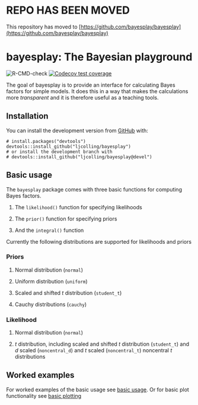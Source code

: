 # REPO HAS BEEN MOVED

This repository has moved to [https://github.com/bayesplay/bayesplay](https://github.com/bayesplay/bayesplay)

<!-- README.md is generated from README.Rmd. Please edit that file -->

# bayesplay: The Bayesian playground

<!-- badges: start -->

![R-CMD-check](https://github.com/ljcolling/bayesplay/workflows/R-CMD-check/badge.svg)
[![Codecov test
coverage](https://codecov.io/gh/ljcolling/bayesplay/branch/master/graph/badge.svg)](https://codecov.io/gh/ljcolling/bayesplay?branch=master)

<!-- badges: end -->

The goal of bayesplay is to provide an interface for calculating Bayes
factors for simple models. It does this in a way that makes the
calculations more *transparent* and it is therefore useful as a teaching
tools.

## Installation

You can install the development version from
[GitHub](https://github.com/) with:

    # install.packages("devtools")
    devtools::install_github("ljcolling/bayesplay")
    # or install the development branch with
    # devtools::install_github("ljcolling/bayesplay@devel")

## Basic usage

The `bayesplay` package comes with three basic functions for computing
Bayes factors.

1.  The `likelihood()` function for specifying likelihoods

2.  The `prior()` function for specifying priors

3.  And the `integral()` function

Currently the following distributions are supported for likelihoods and
priors

### Priors

1.  Normal distribution (`normal`)

2.  Uniform distribution (`uniform`)

3.  Scaled and shifted *t* distribution (`student_t`)

4.  Cauchy distributions (`cauchy`)

### Likelihood

1.  Normal distribution (`normal`)

2.  *t* distribution, including scaled and shifted *t* distribution
    (`student_t`) and *d* scaled (`noncentral_d`) and *t* scaled
    (`noncentral_t`) noncentral *t* distributions

## Worked examples

For worked examples of the basic usage see [basic
usage](https://git.colling.net.nz/bayesplay/articles/basic.html). Or for
basic plot functionality see [basic
plotting](https://git.colling.net.nz/bayesplay/articles/plots.html)
